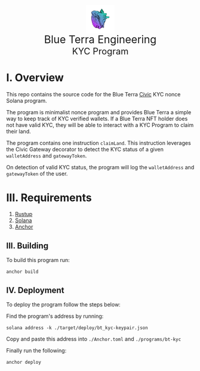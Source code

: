 </br>
<div
    style="display:flex;align-items:center;justify-content:center;">
    <img
        style="width:15%;height:auto;"
        src="./docs/img/logo.png">
    </img>
</div>

<div style="font-size:2.0em;text-align:center;">
    Blue Terra Engineering
</div>
<div style="font-size:1.7em;text-align:center;">
    KYC Program
</div>

# I. Overview

This repo contains the source code for the Blue Terra [Civic](https://docs.civic.com/) KYC nonce Solana program.

The program is minimalist nonce program and provides Blue Terra a simple way to keep track of KYC verified wallets. If a Blue Terra NFT holder does not have valid KYC, they will be able to interact with a KYC Program to claim their land. 

The program contains one instruction `claimLand`. This instruction leverages the Civic Gateway decorator to detect the KYC status of a given `walletAddress` and `gatewayToken`. 

On detection of valid KYC status, the program will log the `walletAddress` and `gatewayToken` of the user.

# III. Requirements

1) [Rustup](https://rustup.rs/)
2) [Solana](https://docs.solana.com/cli/install-solana-cli-tools)
3) [Anchor]()

## III. Building

To build this program run: 

    anchor build 

## IV. Deployment 

To deploy the program follow the steps below: 

Find the program's address by running:

    solana address -k ./target/deploy/bt_kyc-keypair.json

Copy and paste this address into `./Anchor.toml` and `./programs/bt-kyc`

Finally run the following:

    anchor deploy 








